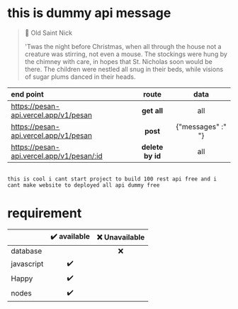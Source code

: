 # this is dummy api message

> 🎅 Old Saint Nick
>
> 'Twas the night before Christmas, when all through the house not a creature was stirring, not even a mouse. The stockings were hung by the chimney with care, in hopes that St. Nicholas soon would be there. The children were nestled all snug in their beds, while visions of sugar plums danced in their heads.

| end point |  route  | data |
|:-----|:--------:|:------:|
| https://pesan-api.vercel.app/v1/pesan | **get all** | all  |
| https://pesan-api.vercel.app/v1/pesan |  **post** |  {"messages" :" "} |
| https://pesan-api.vercel.app/v1/pesan/:id | **delete by id** | all |


```jdata json input

this is cool i cant start project to build 100 rest api free and i cant make website to deployed all api dummy free
```

 # requirement
 
|   |  ✔️ available  | ❌ Unavailable |
|:-----|:--------:|:------:|
|database||❌|
|javascript|✔️||
|Happy|✔️||
|nodes|✔️||
